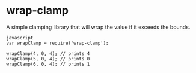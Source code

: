 # wrap-clamp
A simple clamping library that will wrap the value if it exceeds the bounds.

```
javascript
var wrapClamp = require('wrap-clamp');

wrapClamp(4, 0, 4); // prints 4
wrapClamp(5, 0, 4); // prints 0
wrapClamp(6, 0, 4); // prints 1
```
